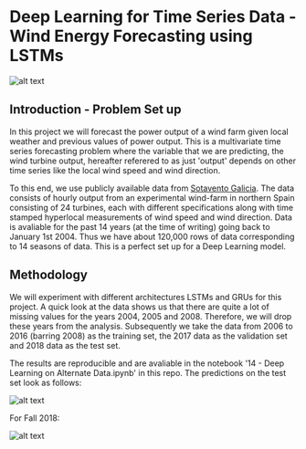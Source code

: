 # Deep Learning for Time Series Data - Wind Energy Forecasting using LSTMs

![alt text](https://raw.githubusercontent.com/username/projectname/branch/path/to/img.png)


## Introduction - Problem Set up
In this project we will forecast the power output of a wind farm given local weather and previous values of power output. This is a multivariate time series forecasting problem where the variable that we are predicting, the wind turbine output, hereafter referered to as just 'output' depends on other time series like the local wind speed and wind direction.

To this end, we use publicly available data from [Sotavento Galicia](www.sotaventogalicia.com/en). The data consists of hourly output from an experimental wind-farm in northern Spain consisting of 24 turbines, each with different specifications along with time stamped hyperlocal measurements of wind speed and wind direction. Data is avaliable for the past 14 years (at the time of writing) going back to January 1st 2004. Thus we have about 120,000 rows of data corresponding to 14 seasons of data. This is a perfect set up for a Deep Learning model.

## Methodology
We will experiment with different architectures LSTMs and GRUs for this project. A quick look at the data shows us that there are quite a lot of missing values for the years 2004, 2005 and 2008. Therefore, we will drop these years from the analysis. Subsequently we take the data from 2006 to 2016 (barring 2008) as the training set, the 2017 data as the validation set and 2018 data as the test set.

The results are reproducible and are avaliable in the notebook '14 - Deep Learning on Alternate Data.ipynb' in this repo. The predictions on the test set look as follows: 

![alt text](https://raw.githubusercontent.com/aaj2146/WindLSTM/blob/master/LSTMSpring.png)

For Fall 2018:

![alt text](https://raw.githubusercontent.com/aaj2146/WindLSTM/blob/master/LSTMS.png)
